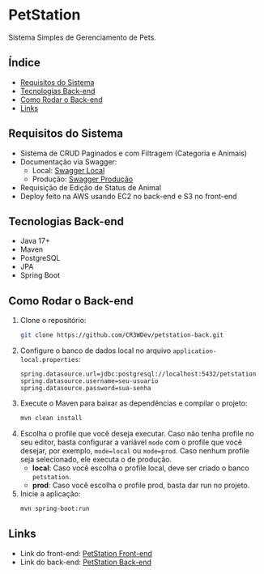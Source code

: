 # PetStation

Sistema Simples de Gerenciamento de Pets.

## Índice

- [Requisitos do Sistema](#requisitos-do-sistema)
- [Tecnologias Back-end](#tecnologias-back-end)
- [Como Rodar o Back-end](#como-rodar-o-back-end)
- [Links](#links)

## Requisitos do Sistema

- Sistema de CRUD Paginados e com Filtragem (Categoria e Animais)
- Documentação via Swagger:
  - Local: [Swagger Local](http://localhost:8080/swagger-ui/index.html)
  - Produção: [Swagger Produção](http://ec2-34-210-253-95.us-west-2.compute.amazonaws.com:8080/swagger-ui/index.html)
- Requisição de Edição de Status de Animal
- Deploy feito na AWS usando EC2 no back-end e S3 no front-end

## Tecnologias Back-end

- Java 17+
- Maven
- PostgreSQL
- JPA
- Spring Boot

## Como Rodar o Back-end

1. Clone o repositório:
    ```bash
    git clone https://github.com/CR3WDev/petstation-back.git
    ```
2. Configure o banco de dados local no arquivo `application-local.properties`:
    ```properties
    spring.datasource.url=jdbc:postgresql://localhost:5432/petstation
    spring.datasource.username=seu-usuario
    spring.datasource.password=sua-senha
    ```
3. Execute o Maven para baixar as dependências e compilar o projeto:
    ```bash
    mvn clean install
    ```
4. Escolha o profile que você deseja executar. Caso não tenha profile no seu editor, basta configurar a variável `mode` com o profile que você desejar, por exemplo, `mode=local` ou `mode=prod`. Caso nenhum profile seja selecionado, ele executa o de produção.
   - **local**: Caso você escolha o profile local, deve ser criado o banco `petstation`.
   - **prod**: Caso você escolha o profile prod, basta dar run no projeto.
5. Inicie a aplicação:
    ```bash
    mvn spring-boot:run
    ```

## Links

- Link do front-end: [PetStation Front-end](http://petstation.s3-website-us-west-2.amazonaws.com)
- Link do back-end: [PetStation Back-end](http://ec2-34-210-253-95.us-west-2.compute.amazonaws.com:8080)
